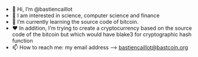 - 👋 Hi, I’m @bastiencaillot
- 👀 I am interested in science, computer science and finance
- 🌱 I’m currently learning the source code of bitcoin.
- ♥ In addition, I’m trying to create a cryptocurrency based on the source code of the bitcoin but which would have blake3 for cryptographic hash function
- 📫 How to reach me: my email address --> bastiencaillot@bastcoin.org

<!---
bastiencaillot/bastiencaillot is a ✨ special ✨ repository because its `README.md` (this file) appears on your GitHub profile.
You can click the Preview link to take a look at your changes.
--->
